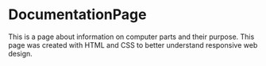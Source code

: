 # DocumentationPage

This is a page about information on computer parts and their purpose.
This page was created with HTML and CSS to better understand responsive web design.
